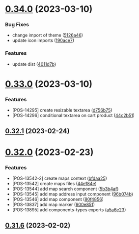 # [0.34.0](https://github.com/idbi/components/compare/v0.33.0...v0.34.0) (2023-03-10)


### Bug Fixes

* change import of theme ([5126a46](https://github.com/idbi/components/commit/5126a46290ea0dabe3cf73cbe4a25be1a4097152))
* update icon imports ([190ace7](https://github.com/idbi/components/commit/190ace7ace8d3124b800465d9c8eff8371467878))


### Features

* update dist ([4011d7b](https://github.com/idbi/components/commit/4011d7b0dcd68086770905bdba0648e4944e62bf))



# [0.33.0](https://github.com/idbi/components/compare/v0.32.1...v0.33.0) (2023-03-10)


### Features

* [POS-14295] create resizable textarea ([d756b75](https://github.com/idbi/components/commit/d756b756847d618dc38c44af5f6e77ca49755b87))
* [POS-14296] conditional textarea on cart product ([44c2b51](https://github.com/idbi/components/commit/44c2b51d89723c2fae1108c210b27d0c1f03c95d))



## [0.32.1](https://github.com/idbi/components/compare/v0.32.0...v0.32.1) (2023-02-24)



# [0.32.0](https://github.com/idbi/components/compare/v0.31.6...v0.32.0) (2023-02-23)


### Features

* [POS-13542-2] create maps context ([bfdaa25](https://github.com/idbi/components/commit/bfdaa25149a2f2a612380fcca430cc953f682f9a))
* [POS-13542] create maps files ([44e184e](https://github.com/idbi/components/commit/44e184e9b2df1eb6ab6baff1e92f6aa5950de22c))
* [POS-13544] add map search component ([5b3b4af](https://github.com/idbi/components/commit/5b3b4af9d83742929855a412d1ddbda27fecd59d))
* [POS-13545] add map address input component ([96b074b](https://github.com/idbi/components/commit/96b074bcda863f5e00413f23dc874fb854f76068))
* [POS-13546] add map component ([80f4856](https://github.com/idbi/components/commit/80f485635976d473feaeb92905ef8cf9505e931c))
* [POS-13837] add map marker ([900e851](https://github.com/idbi/components/commit/900e8514e185963c0821325e502e9150a6ab600e))
* [POS-13895] add components-types exports ([a5a6e23](https://github.com/idbi/components/commit/a5a6e236a40d35214e0ff83074b486415a87c8db))



## [0.31.6](https://github.com/idbi/components/compare/v0.31.5...v0.31.6) (2023-02-02)



